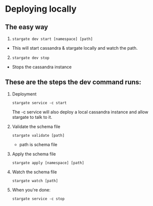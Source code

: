 <!--
    Copyright DataStax, Inc.
    Licensed under the Apache License, Version 2.0 (the "License");
    you may not use this file except in compliance with the License.
    You may obtain a copy of the License at
    http://www.apache.org/licenses/LICENSE-2.0
    Unless required by applicable law or agreed to in writing, software
    distributed under the License is distributed on an "AS IS" BASIS,
    WITHOUT WARRANTIES OR CONDITIONS OF ANY KIND, either express or implied.
    See the License for the specific language governing permissions and
    limitations under the License.
-->
# Deploying locally
## The easy way
1. `stargate dev start [namespace] [path]`
- This will start cassandra & stargate locally and watch the path.
2. `stargate dev stop`
- Stops the cassandra instance

## These are the steps the dev command runs:
1. Deployment

    `stargate service -c start`

    The -c service will also deploy a local cassandra instance and allow stargate to talk to it.
2. Validate the schema file

    `stargate validate [path]`
    - path is schema file
3. Apply the schema file

    `stargate apply [namespace] [path]`
4. Watch the schema file

    `stargate watch [path]`
5. When you're done:
    
    `stargate service -c stop`
